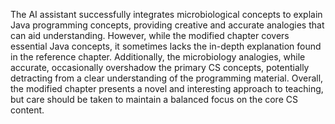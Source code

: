 The AI assistant successfully integrates microbiological concepts to explain Java programming concepts, providing creative and accurate analogies that can aid understanding. However, while the modified chapter covers essential Java concepts, it sometimes lacks the in-depth explanation found in the reference chapter. Additionally, the microbiology analogies, while accurate, occasionally overshadow the primary CS concepts, potentially detracting from a clear understanding of the programming material. Overall, the modified chapter presents a novel and interesting approach to teaching, but care should be taken to maintain a balanced focus on the core CS content.
